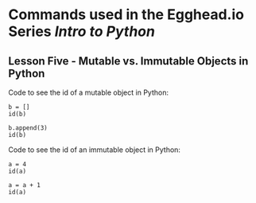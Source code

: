 # Commands used in the Egghead.io Series *Intro to Python*
## Lesson Five - Mutable vs. Immutable Objects in Python

Code to see the id of a mutable object in Python:

```
b = []
id(b)

b.append(3)
id(b)
```


Code to see the id of an immutable object in Python:

```
a = 4
id(a)

a = a + 1
id(a)
```